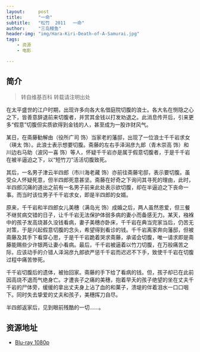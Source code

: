 ```yaml
---
layout:     post
title:      "一命"
subtitle:   "松竹  2011　 一命"
author:     "三岛鳗鱼"
header-img: "img/Hara-Kiri-Death-of-A-Samurai.jpg"
tags:
    - 资源
    - 电影

---
```


## 简介
>转自维基百科 转载请注明出处

在太平盛世的江户时期，出现许多向各大名借庭院切腹的浪士。各大名在恻隐之心之下，皆善意辞退前来切腹者，并赏其金钱以打发劝退之。此消息传开后，引来更多“假意”切腹但实质欲得到金钱的人，甚至成为一股诈财风气。

某日，在斋藤勧解由（役所广司 饰）当家老的藩邸，出现了一位浪士千千岩求女（瑛太 饰）。此浪士表示想要切腹。斋藤的左右手泽潟彦九郎（青木崇高 饰）和川边右马助（波冈一喜 饰）等人，怀疑千千岩亦是属于假意切腹者，于是千千岩在被半逼迫之下，以“短竹刀”活活切腹致死。

其后，一名男子津云半四郎（市川海老藏 饰）亦前往斋藤宅邸，表示要切腹。虽受众人怀疑死意，但半四郎死意甚坚。斋藤在好奇之下询问其寻死的理由，此时，半四郎沉痛的道出之前有一名男子前来此处表示欲切腹，却在半逼迫之下丧命一事。而当时该位男子千千岩求女，即是半四郎的女婿。

原来，千千岩和半四郎女儿美穗（满岛光 饰）成婚之后，两人虽然恩爱，但三餐不继贫病交错的日子，让千千岩无法保护体弱多病的妻小而备感无力。某天，襁褓中的孩子发高烧甚久没钱看病，妻子美穗亦卧床，千千岩在典当完家当后，仍苦无对策，于是兴起假意切腹的念头，希望得到看诊的钱。千千岩离家奔向藩邸，但被斋藤及其手下看穿心思，于是千千岩跪着哭求斋藤，承诺会切腹，唯一请求即是斋藤能赐些少许银两让妻小看病。最后，千千岩被逼着以竹刀切腹，在万般痛苦之际，应该动手的介错人泽潟彦九郎欲严惩千千岩而迟迟不下手，致使千千岩在切腹过程中痛苦惨死。

千千岩切腹后的遗体，被抬回家。斋藤的手下给了看病的钱。但，孩子却已在此前因高烧不退而气绝身亡。才遭丧子之痛的美穗，抱着早夭的孩子绝望的坐在丈夫千千岩的尸体旁，缓缓的拿出丈夫身上沾了血的和菓子，溃堤的伴着泪水一口口咽下。同时失去挚爱的丈夫和孩子，美穗挥刀自尽。

半四郎返家后，见到眼前残酷的一切......。

## 资源地址

* [Blu-ray 1080p](http://www.btpan.com/film/9611.html)
